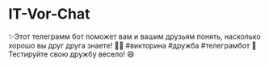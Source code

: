# IT-Vor-Chat
✨Этот телеграмм бот поможет вам и вашим друзьям понять, насколько хорошо вы друг друга знаете! 🤝🧠 #викторина #дружба #телеграмбот 🤖 Тестируйте свою дружбу весело! 😄
